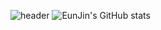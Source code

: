 ![header](https://capsule-render.vercel.app/api?type=Waving&color=F8BBD0&height=120&section=header&text=EunJin's%20GitHub&fontSize=40&&fontColor=424242&animation=fadeIn)
![EunJin's GitHub stats](https://github-readme-stats.vercel.app/api?username=EunJinPark98&show_icons=true&theme=dracula)
